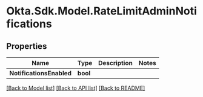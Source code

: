# Okta.Sdk.Model.RateLimitAdminNotifications

## Properties

Name | Type | Description | Notes
------------ | ------------- | ------------- | -------------
**NotificationsEnabled** | **bool** |  | 

[[Back to Model list]](../README.md#documentation-for-models) [[Back to API list]](../README.md#documentation-for-api-endpoints) [[Back to README]](../README.md)

